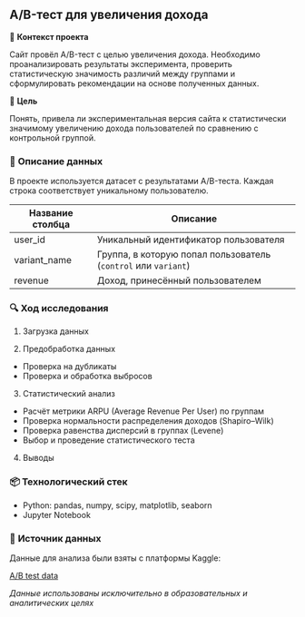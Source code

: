 ## A/B-тест для увеличения дохода

📝 **Контекст проекта**

Сайт провёл A/B-тест с целью увеличения дохода. Необходимо проанализировать результаты эксперимента, проверить статистическую значимость различий между группами и сформулировать рекомендации на основе полученных данных.

🎯 **Цель**

Понять, привела ли экспериментальная версия сайта к статистически значимому увеличению дохода пользователей по сравнению с контрольной группой.

### 🧩 **Описание данных**

В проекте используется датасет с результатами A/B-теста. Каждая строка соответствует уникальному пользователю.

| Название столбца | Описание |
|------------------|----------|
| user_id          | Уникальный идентификатор пользователя |
| variant_name     | Группа, в которую попал пользователь (`control` или `variant`) |
| revenue          | Доход, принесённый пользователем |

### 🔍 **Ход исследования**

1. Загрузка данных

2. Предобработка данных

* Проверка на дубликаты
* Проверка и обработка выбросов

3. Статистический анализ

* Расчёт метрики ARPU (Average Revenue Per User) по группам
* Проверка нормальности распределения доходов (Shapiro–Wilk)
* Проверка равенства дисперсий в группах (Levene)
* Выбор и проведение статистического теста

4. Выводы

### 📦 **Технологический стек**

* Python: pandas, numpy, scipy, matplotlib, seaborn
* Jupyter Notebook

### 🔗 **Источник данных**
Данные для анализа были взяты с платформы Kaggle:

[A/B test data](https://www.kaggle.com/datasets/sergylog/ab-test-data)

*Данные использованы исключительно в образовательных и аналитических целях*
